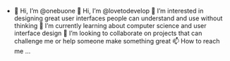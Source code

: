 - 👋 Hi, I’m @onebuone
👋 Hi, I’m @lovetodevelop
👀 I’m interested in designing great user interfaces people can understand and use without thinking
🌱 I’m currently learning about computer science and user interface design
💞️ I’m looking to collaborate on projects that can challenge me or help someone make something great
📫 How to reach me ...
